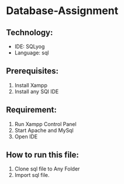 # Database-Assignment


## Technology:
* IDE: SQLyog
* Language: sql


## Prerequisites:
1. Install Xampp
2. Install any SQl IDE


## Requirement:
1. Run Xampp Control Panel
2. Start Apache and MySql
3. Open IDE


## How to run this file:
1. Clone sql file to Any Folder
2. Import sql file.
